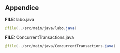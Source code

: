 ## Appendice

**FILE:** labo.java
``` java
@file(../src/main/java/labo.java)
```

**FILE:** ConcurrentTransactions.java
``` java
@file(../src/main/java/ConcurrentTransactions.java)
```